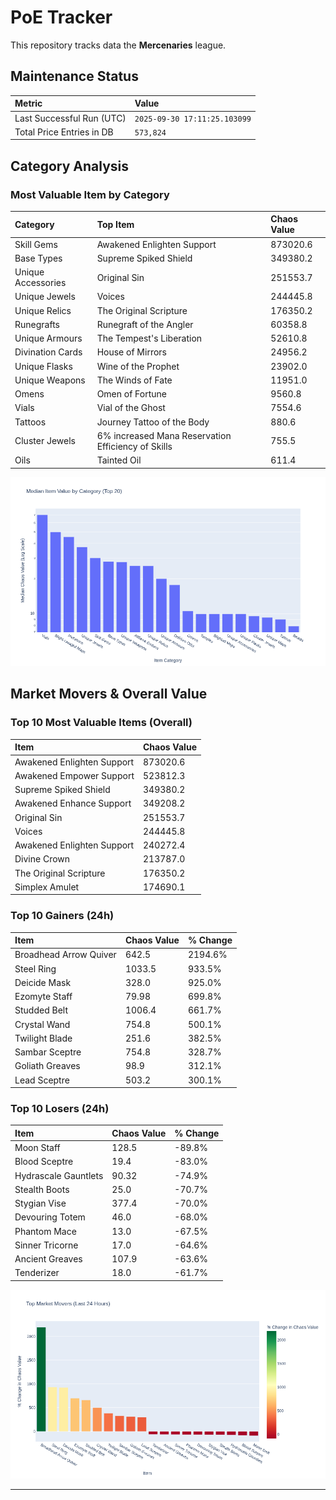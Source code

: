# PoE Tracker

This repository tracks data the **Mercenaries** league.

## Maintenance Status

<!-- START_MAINTENANCE -->
| Metric | Value |
|:---|:---|
| Last Successful Run (UTC) | `2025-09-30 17:11:25.103099` |
| Total Price Entries in DB | `573,824` |

<!-- END_MAINTENANCE -->

## Category Analysis

<!-- START_CATEGORY_ANALYSIS -->
### Most Valuable Item by Category
| Category | Top Item | Chaos Value |
| :--- | :--- | :--- |
| Skill Gems | Awakened Enlighten Support | 873020.6 |
| Base Types | Supreme Spiked Shield | 349380.2 |
| Unique Accessories | Original Sin | 251553.7 |
| Unique Jewels | Voices | 244445.8 |
| Unique Relics | The Original Scripture | 176350.2 |
| Runegrafts | Runegraft of the Angler | 60358.8 |
| Unique Armours | The Tempest's Liberation | 52610.8 |
| Divination Cards | House of Mirrors | 24956.2 |
| Unique Flasks | Wine of the Prophet | 23902.0 |
| Unique Weapons | The Winds of Fate | 11951.0 |
| Omens | Omen of Fortune | 9560.8 |
| Vials | Vial of the Ghost | 7554.6 |
| Tattoos | Journey Tattoo of the Body | 880.6 |
| Cluster Jewels | 6% increased Mana Reservation Efficiency of Skills | 755.5 |
| Oils | Tainted Oil | 611.4 |


![Category Analysis Chart](charts/category_analysis.png)
<!-- END_CATEGORY_ANALYSIS -->

## Market Movers & Overall Value

<!-- START_ANALYSIS -->
### Top 10 Most Valuable Items (Overall)
| Item | Chaos Value |
| :--- | :--- |
| Awakened Enlighten Support | 873020.6 |
| Awakened Empower Support | 523812.3 |
| Supreme Spiked Shield | 349380.2 |
| Awakened Enhance Support | 349208.2 |
| Original Sin | 251553.7 |
| Voices | 244445.8 |
| Awakened Enlighten Support | 240272.4 |
| Divine Crown | 213787.0 |
| The Original Scripture | 176350.2 |
| Simplex Amulet | 174690.1 |

### Top 10 Gainers (24h)
| Item | Chaos Value | % Change |
| :--- | :--- | :--- |
| Broadhead Arrow Quiver | 642.5 | 2194.6% |
| Steel Ring | 1033.5 | 933.5% |
| Deicide Mask | 328.0 | 925.0% |
| Ezomyte Staff | 79.98 | 699.8% |
| Studded Belt | 1006.4 | 661.7% |
| Crystal Wand | 754.8 | 500.1% |
| Twilight Blade | 251.6 | 382.5% |
| Sambar Sceptre | 754.8 | 328.7% |
| Goliath Greaves | 98.9 | 312.1% |
| Lead Sceptre | 503.2 | 300.1% |

### Top 10 Losers (24h)
| Item | Chaos Value | % Change |
| :--- | :--- | :--- |
| Moon Staff | 128.5 | -89.8% |
| Blood Sceptre | 19.4 | -83.0% |
| Hydrascale Gauntlets | 90.32 | -74.9% |
| Stealth Boots | 25.0 | -70.7% |
| Stygian Vise | 377.4 | -70.0% |
| Devouring Totem | 46.0 | -68.0% |
| Phantom Mace | 13.0 | -67.5% |
| Sinner Tricorne | 17.0 | -64.6% |
| Ancient Greaves | 107.9 | -63.6% |
| Tenderizer | 18.0 | -61.7% |


![Market Movers Chart](charts/market_movers.png)
<!-- END_ANALYSIS -->

---
